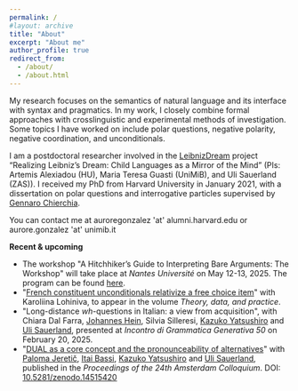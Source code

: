 ```yaml
---
permalink: /
#layout: archive
title: "About"
excerpt: "About me"
author_profile: true
redirect_from:
  - /about/
  - /about.html
---
```


My research focuses on the semantics of natural language and its interface with syntax and pragmatics. In my work, I closely combine formal approaches with crosslinguistic and experimental methods of investigation. Some topics I have worked on include polar questions, negative polarity, negative coordination, and unconditionals.


I am a postdoctoral researcher involved in the [LeibnizDream](https://leibnizdream.eu/) project “Realizing Leibniz’s Dream: Child Languages as a Mirror of the Mind” (PIs: Artemis Alexiadou (HU), Maria Teresa Guasti (UniMiB), and Uli Sauerland (ZAS)). I received my PhD from Harvard University in January 2021, with a dissertation on polar questions and interrogative particles supervised by [Gennaro Chierchia](https://scholar.harvard.edu/chierchia/home).


You can contact me at auroregonzalez 'at' alumni.harvard.edu or aurore.gonzalez 'at' unimib.it


**Recent & upcoming**

- The workshop "A Hitchhiker’s Guide to Interpreting Bare Arguments: The Workshop" will take place at *Nantes Université* on May 12-13, 2025. The program can be found [here](https://anamariafalaus.org/workshop/).
- "[French constituent unconditionals relativize a free choice item](http://auroregonzalez.github.io/files/French_constituent_unconditionals_relativize_a_free_choice_item.pdf)" with Karoliina Lohiniva, to appear in the volume *Theory, data, and practice*.
- "Long-distance *wh*-questions in Italian: a view from acquisition", with Chiara Dal Farra, [Johannes Hein](https://www.johannes-hein.de/), Silvia Silleresi, [Kazuko Yatsushiro](https://www.leibniz-zas.de/en/people/details/yatsushiro-kazuko/kazuko-yatsushiro) and [Uli Sauerland](https://www.leibniz-zas.de/en/people/details/sauerland-uli/uli-sauerland), presented at *Incontro di Grammatica Generativa 50* on February 20, 2025.
- "[DUAL as a core concept and the pronounceability of alternatives](https://events.illc.uva.nl/AC/AC2024/Proceedings/)" with [Paloma Jeretič](https://web.sas.upenn.edu/paloma-jeretic/), [Itai Bassi](https://itaibassi.github.io/), [Kazuko Yatsushiro](https://www.leibniz-zas.de/en/people/details/yatsushiro-kazuko/kazuko-yatsushiro) and [Uli Sauerland](https://www.leibniz-zas.de/en/people/details/sauerland-uli/uli-sauerland), published in the *Proceedings of the 24th Amsterdam Colloquium*. DOI: [10.5281/zenodo.14515420](https://doi.org/10.5281/zenodo.14515420)




